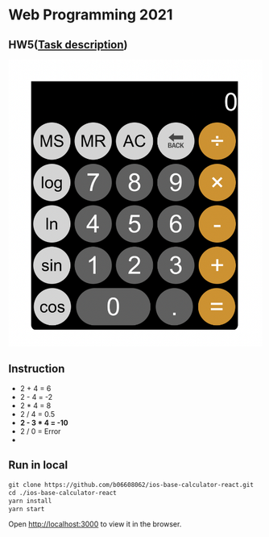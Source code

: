 # Web Programming 2021

## HW5([Task description](https://github.com/b06608062/ios-base-calculator-react/blob/master/hw5.pdf))
![This is an image](https://github.com/b06608062/ios-base-calculator-react/blob/master/demo_image/截圖%202022-03-25%20下午3.02.21.png)

## Instruction
* 2 + 4 = 6
* 2 - 4 = -2
* 2 * 4 = 8
* 2 / 4 = 0.5
* **2 - 3 * 4 = -10**
* 2 / 0 = Error
* 
## Run in local
```
git clone https://github.com/b06608062/ios-base-calculator-react.git
cd ./ios-base-calculator-react
yarn install
yarn start
```
Open [http://localhost:3000](http://localhost:3000) to view it in the browser.
